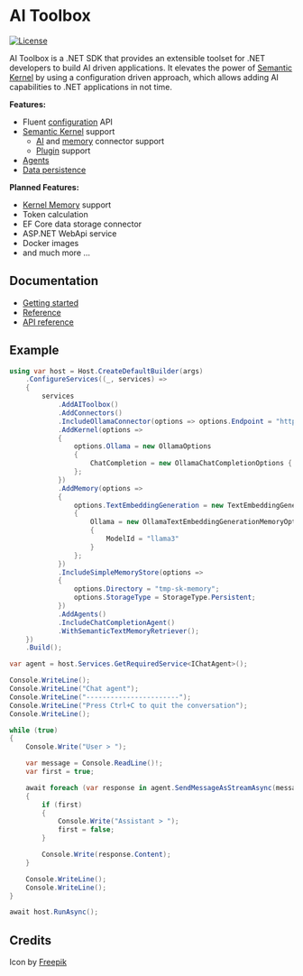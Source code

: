 # AI Toolbox

[![License](https://img.shields.io/badge/license-MIT-blue.svg)](LICENSE)

AI Toolbox is a .NET SDK that provides an extensible toolset for .NET developers to build AI driven applications. It elevates the power of [Semantic Kernel](https://github.com/microsoft/semantic-kernel) by using a configuration driven approach, which allows adding AI capabilities to .NET applications in not time.

**Features:**

- Fluent [configuration](https://akordowski.github.io/ai-toolbox/reference/configuration.html) API
- [Semantic Kernel](https://github.com/microsoft/semantic-kernel) support
  - [AI](https://akordowski.github.io/ai-toolbox/reference/connectors.html#packages) and [memory](https://akordowski.github.io/ai-toolbox/reference/memory.html#packages) connector support
  - [Plugin](http://localhost:8080/features/plugins.html) support
- [Agents](https://akordowski.github.io/ai-toolbox/features/agents/chat-agent.html)
- [Data persistence](https://akordowski.github.io/ai-toolbox/features/data-persistence.html)

**Planned Features:**

- [Kernel Memory](https://github.com/microsoft/kernel-memory) support
- Token calculation
- EF Core data storage connector
- ASP.NET WebApi service
- Docker images
- and much more ...

## Documentation

- [Getting started](https://akordowski.github.io/ai-toolbox/docs/getting-started.html)
- [Reference](https://akordowski.github.io/ai-toolbox/reference/configuration.html)
- [API reference](https://akordowski.github.io/ai-toolbox/api)

## Example

```csharp
using var host = Host.CreateDefaultBuilder(args)
    .ConfigureServices((_, services) =>
    {
        services
            .AddAIToolbox()
            .AddConnectors()
            .IncludeOllamaConnector(options => options.Endpoint = "http://localhost:11434")
            .AddKernel(options =>
            {
                options.Ollama = new OllamaOptions
                {
                    ChatCompletion = new OllamaChatCompletionOptions { ModelId = "llama3" }
                };
            })
            .AddMemory(options =>
            {
                options.TextEmbeddingGeneration = new TextEmbeddingGenerationOptions
                {
                    Ollama = new OllamaTextEmbeddingGenerationMemoryOptions
                    {
                        ModelId = "llama3"
                    }
                };
            })
            .IncludeSimpleMemoryStore(options =>
            {
                options.Directory = "tmp-sk-memory";
                options.StorageType = StorageType.Persistent;
            })
            .AddAgents()
            .IncludeChatCompletionAgent()
            .WithSemanticTextMemoryRetriever();
    })
    .Build();

var agent = host.Services.GetRequiredService<IChatAgent>();

Console.WriteLine();
Console.WriteLine("Chat agent");
Console.WriteLine("-----------------------");
Console.WriteLine("Press Ctrl+C to quit the conversation");
Console.WriteLine();

while (true)
{
    Console.Write("User > ");

    var message = Console.ReadLine()!;
    var first = true;

    await foreach (var response in agent.SendMessageAsStreamAsync(message))
    {
        if (first)
        {
            Console.Write("Assistant > ");
            first = false;
        }

        Console.Write(response.Content);
    }

    Console.WriteLine();
    Console.WriteLine();
}

await host.RunAsync();
```

## Credits

Icon by [Freepik](https://www.flaticon.com/free-icon/artificial-intelligence_4132678)
